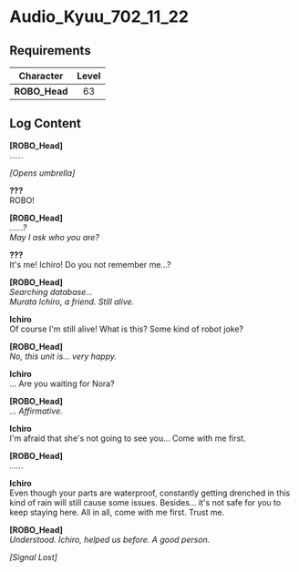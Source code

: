 # Audio_Kyuu_702_11_22
## Requirements
|  Character  |Level|
|-------------|:---:|
|**ROBO_Head**| 63  |

## Log Content
**[ROBO_Head]**<br>
*......*

*\[Opens umbrella\]*

**???**<br>
ROBO!

**[ROBO_Head]**<br>
*......?<br>
May I ask who you are?*

**???**<br>
It's me! Ichiro! Do you not remember me...?

**[ROBO_Head]**<br>
*Searching database...<br>
Murata Ichiro, a friend. Still alive.*

**Ichiro**<br>
Of course I'm still alive! What is this? Some kind of robot joke?

**[ROBO_Head]**<br>
*No, this unit is... very happy.*

**Ichiro**<br>
... Are you waiting for Nora?

**[ROBO_Head]**<br>
*... Affirmative.*

**Ichiro**<br>
I'm afraid that she's not going to see you... Come with me first.

**[ROBO_Head]**<br>
*......*

**Ichiro**<br>
Even though your parts are waterproof, constantly getting drenched in this kind of rain will still cause some issues. Besides... it's not safe for you to keep staying here. All in all, come with me first. Trust me.

**[ROBO_Head]**<br>
*Understood. Ichiro, helped us before. A good person.*

*[Signal Lost]*